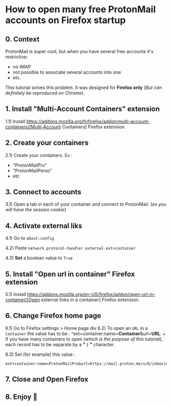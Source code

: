 # How to open many free ProtonMail accounts on Firefox startup

## 0. Context

ProtonMail is super cool, but when you have several free accounts it's restrictive: 

- no IMAP 
- not possible to associate several accounts into one
- etc.

This tutorial solves this problem. It was designed for **Firefox only** (*But can definitely be reproduced on Chrome*).

## 1. Install "Multi-Account Containers" extension

1.1) Install https://addons.mozilla.org/fr/firefox/addon/multi-account-containers/[Multi-Account Containers] Firefox extension.

## 2. Create your containers

2.1) Create your containers. Ex :

* "ProtonMailPro"
* "ProtonMailPerso"
* etc

## 3. Connect to accounts

3.1) Open a tab in each of your container and connect to ProtonMail. (*so you will have the session cookie*)

## 4. Activate external liks 

4.1) Go to `about:config`

4.2) Paste `network.protocol-handler.external.ext+container`

4.3) **Set** a boolean value to `True`

## 5. Install "Open url in container" Firefox extension

5.1) Install https://addons.mozilla.org/en-US/firefox/addon/open-url-in-container/[Open external links in a container] Firefox extension.

## 6. Change Firefox home page

6.1) Go to Firefox settings > Home page div
6.2) To open an `URL` in a `Container` the value has to be : "ext+container:name=**Container**&url=**URL**. +
If you have many containers to open (*which is the purpose of this tutorial*), each record has to be separate by a **" `|` "** character.

6.3) Set (for example) this value :

```
ext+container:name=ProtonMailPro&url=https://mail.proton.me/u/0/inbox|ext+container:name=ProtonmailPerso&url=https://mail.proton.me/u/0/inbox
```
## 7. Close and Open Firefox

## 8. Enjoy 🎉

